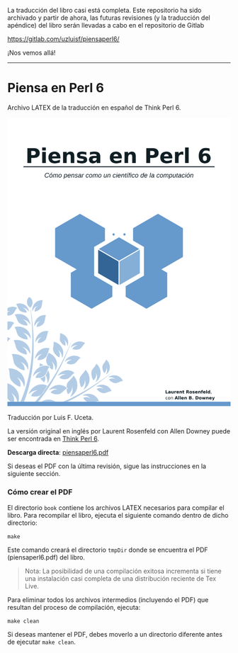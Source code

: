 
La traducción del libro casi está completa. Este repositorio ha sido archivado
y partir de ahora, las futuras revisiones 
(y la traducción del apéndice) del libro serán llevadas a cabo en el 
repositorio de Gitlab

https://gitlab.com/uzluisf/piensaperl6/

¡Nos vemos allá!

---
# Piensa en Perl 6

Archivo LATEX de la traducción en español de Think Perl 6.

![book cover](book/figs/thinkperl6_cover.png)

Traducción por Luis F. Uceta.

La versión original en inglés por Laurent Rosenfeld con Allen Downey puede
ser encontrada en [Think Perl 6](http://greenteapress.com/wp/think-perl-6/).

**Descarga directa**: [piensaperl6.pdf]()

Si deseas el PDF con la última revisión, sigue las instrucciones en la
siguiente sección.

### Cómo crear el PDF

El directorio `book` contiene los archivos LATEX necesarios para
compilar el libro. Para recompilar el libro, ejecuta el siguiente
comando dentro de dicho directorio:
```
make
```
Este comando creará el directorio `tmpDir` donde se encuentra el
PDF (piensaperl6.pdf) del libro. 

> Nota: La posibilidad de una compilación exitosa incrementa si tiene una instalación
> casi completa de una distribución reciente de Tex Live.

Para eliminar todos los archivos intermedios (incluyendo el PDF)
que resultan del proceso de compilación, ejecuta:
```
make clean
```
Si deseas mantener el PDF, debes moverlo a un directorio diferente antes
de ejecutar `make clean`.
